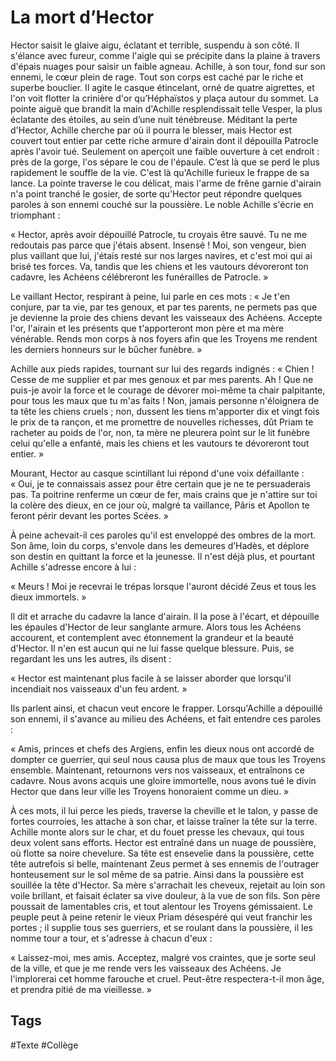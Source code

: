# La mort d’Hector

Hector saisit le glaive aigu, éclatant et terrible, suspendu à son côté. Il s'élance avec fureur, comme l'aigle qui se précipite dans la plaine à travers d'épais nuages pour saisir un faible agneau. Achille, à son tour, fond sur son ennemi, le cœur plein de rage. Tout son corps est caché par le riche et superbe bouclier. Il agite le casque étincelant, orné de quatre aigrettes, et l'on voit flotter la crinière d'or qu’Héphaïstos y plaça autour du sommet. La pointe aiguë que brandit la main d'Achille resplendissait telle Vesper, la plus éclatante des étoiles, au sein d’une nuit ténébreuse. Méditant la perte d'Hector, Achille cherche par où il pourra le blesser, mais Hector est couvert tout entier par cette riche armure d'airain dont il dépouilla Patrocle après l'avoir tué. Seulement on aperçoit une faible ouverture à cet endroit : près de la gorge, l'os sépare le cou de l'épaule. C’est là que se perd le plus rapidement le souffle de la vie. C'est là qu'Achille furieux le frappe de sa lance. La pointe traverse le cou délicat, mais l'arme de frêne garnie d'airain n'a point tranché le gosier, de sorte qu'Hector peut répondre quelques paroles à son ennemi couché sur la poussière. Le noble Achille s'écrie en triomphant :

« Hector, après avoir dépouillé Patrocle, tu croyais être sauvé. Tu ne me redoutais pas parce que j'étais absent. Insensé ! Moi, son vengeur, bien plus vaillant que lui, j'étais resté sur nos larges navires, et c'est moi qui ai brisé tes forces. Va, tandis que les chiens et les vautours dévoreront ton cadavre, les Achéens célébreront les funérailles de Patrocle. »

Le vaillant Hector, respirant à peine, lui parle en ces mots :
« Je t'en conjure, par ta vie, par tes genoux, et par tes parents, ne permets pas que je devienne la proie des chiens devant les vaisseaux des Achéens. Accepte l'or, l'airain et les présents que t'apporteront mon père et ma mère vénérable. Rends mon corps à nos foyers afin que les Troyens me rendent les derniers honneurs sur le bûcher funèbre. »

Achille aux pieds rapides, tournant sur lui des regards indignés :
« Chien ! Cesse de me supplier et par mes genoux et par mes parents. Ah ! Que ne puis-je avoir la force et le courage de dévorer moi-même ta chair palpitante, pour tous les maux que tu m'as faits ! Non, jamais personne n'éloignera de ta tête les chiens cruels ; non, dussent les tiens m'apporter dix et vingt fois le prix de ta rançon, et me promettre de nouvelles richesses, dût Priam te racheter au poids de l'or, non, ta mère ne pleurera point sur le lit funèbre celui qu'elle a enfanté, mais les chiens et les vautours te dévoreront tout entier. »

Mourant, Hector au casque scintillant lui répond d'une voix défaillante :
« Oui, je te connaissais assez pour être certain que je ne te persuaderais pas. Ta poitrine renferme un cœur de fer, mais crains que je n'attire sur toi la colère des dieux, en ce jour où, malgré ta vaillance, Pâris et Apollon te feront périr devant les portes Scées. »

À peine achevait-il ces paroles qu'il est enveloppé des ombres de la mort. Son âme, loin du corps, s'envole dans les demeures d’Hadès, et déplore son destin en quittant la force et la jeunesse. Il n'est déjà plus, et pourtant Achille s'adresse encore à lui :

« Meurs ! Moi je recevrai le trépas lorsque l'auront décidé Zeus et tous les dieux immortels. »

Il dit et arrache du cadavre la lance d'airain. Il la pose à l'écart, et dépouille les épaules d'Hector de leur sanglante armure. Alors tous les Achéens accourent, et contemplent avec étonnement la grandeur et la beauté d'Hector. Il n'en est aucun qui ne lui fasse quelque blessure. Puis, se regardant les uns les autres, ils disent :

« Hector est maintenant plus facile à se laisser aborder que lorsqu'il incendiait nos vaisseaux d'un feu ardent. »

Ils parlent ainsi, et chacun veut encore le frapper. Lorsqu'Achille a dépouillé son ennemi, il s'avance au milieu des Achéens, et fait entendre ces paroles :

« Amis, princes et chefs des Argiens, enfin les dieux nous ont accordé de dompter ce guerrier, qui seul nous causa plus de maux que tous les Troyens ensemble. Maintenant, retournons vers nos vaisseaux, et entraînons ce cadavre. Nous avons acquis une gloire immortelle, nous avons tué le divin Hector que dans leur ville les Troyens honoraient comme un dieu. »

À ces mots, il lui perce les pieds, traverse la cheville et le talon, y passe de fortes courroies, les attache à son char, et laisse traîner la tête sur la terre. Achille monte alors sur le char, et du fouet presse les chevaux, qui tous deux volent sans efforts. Hector est entraîné dans un nuage de poussière, où flotte sa noire chevelure. Sa tête est ensevelie dans la poussière, cette tête autrefois si belle, maintenant Zeus permet à ses ennemis de l'outrager honteusement sur le sol même de sa patrie. Ainsi dans la poussière est souillée la tête d'Hector. Sa mère s'arrachait les cheveux, rejetait au loin son voile brillant, et faisait éclater sa vive douleur, à la vue de son fils. Son père poussait de lamentables cris, et tout alentour les Troyens gémissaient. Le peuple peut à peine retenir le vieux Priam désespéré qui veut franchir les portes ; il supplie tous ses guerriers, et se roulant dans la poussière, il les nomme tour a tour, et s'adresse à chacun d'eux :

« Laissez-moi, mes amis. Acceptez, malgré vos craintes, que je sorte seul de la ville, et que je me rende vers les vaisseaux des Achéens. Je l'implorerai cet homme farouche et cruel. Peut-être respectera-t-il mon âge, et prendra pitié de ma vieillesse. »

## Tags

#Texte #Collège 